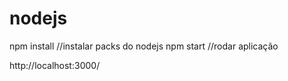 # nodejs
npm install   //instalar packs do nodejs
npm start   //rodar aplicação

http://localhost:3000/
